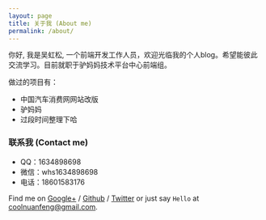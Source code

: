 ```yaml
---
layout: page
title: 关于我 (About me)
permalink: /about/
---
```


你好, 我是吴虹松, 一个前端开发工作人员，欢迎光临我的个人blog。希望能彼此交流学习。目前就职于驴妈妈技术平台中心前端组。

做过的项目有：

- 中国汽车消费网网站改版  
- 驴妈妈
- 过段时间整理下哈





### 联系我 (Contact me)

- QQ：1634898698
- 微信：whs1634898698
- 电话：18601583176

Find me on [Google+][google] / [Github][github] / [Twitter][Twitter] or just say `Hello` at 
[coolnuanfeng@gmail.com](coolnuanfeng@gmail.com).


[github]: https://github.com/coolnuanfeng
[google]: https://plus.google.com/+coolnuanfeng
[twitter]: https://twitter.com/coolnuanfeng
